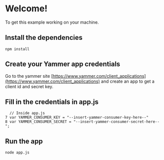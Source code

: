 # Welcome! 

To get this example working on your machine. 

## Install the dependencies

    npm install

## Create your Yammer app credentials

Go to the yammer site [https://www.yammer.com/client_applications](https://www.yammer.com/client_applications) and create an app to get a client id and secret key. 

## Fill in the credentials in app.js

      // Inside app.js
    7 var YAMMER_CONSUMER_KEY = "--insert-yammer-consumer-key-here--"
    8 var YAMMER_CONSUMER_SECRET = "--insert-yammer-consumer-secret-here--";

## Run the app

    node app.js